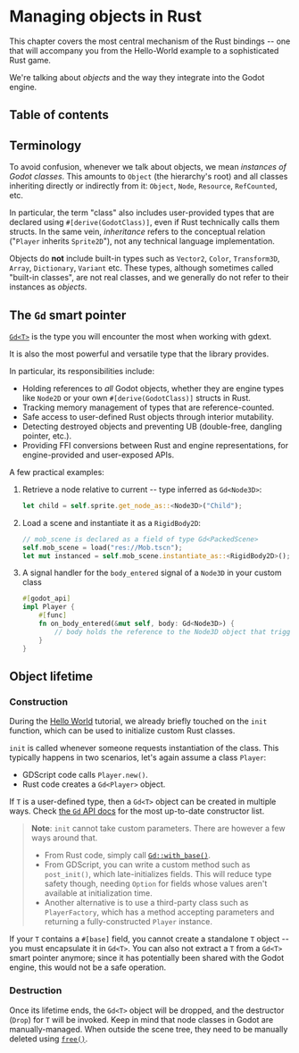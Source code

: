 # Managing objects in Rust

This chapter covers the most central mechanism of the Rust bindings -- one that will accompany you from the Hello-World
example to a sophisticated Rust game.

We're talking about _objects_ and the way they integrate into the Godot engine.


## Table of contents
<!-- toc -->



## Terminology

To avoid confusion, whenever we talk about objects, we mean _instances of Godot classes_. This amounts to `Object` (the hierarchy's root)
and all classes inheriting directly or indirectly from it: `Object`, `Node`, `Resource`, `RefCounted`, etc.

In particular, the term "class" also includes user-provided types that are declared using `#[derive(GodotClass)]`,
even if Rust technically calls them structs. In the same vein, _inheritance_ refers to the conceptual relation
("`Player` inherits `Sprite2D`"), not any technical language implementation.

Objects do **not** include built-in types such as `Vector2`, `Color`, `Transform3D`, `Array`, `Dictionary`, `Variant` etc.
These types, although sometimes called "built-in classes", are not real classes, and we generally do not refer to their instances as _objects_.


## The `Gd` smart pointer

[`Gd<T>`][gd] is the type you will encounter the most when working with gdext.

It is also the most powerful and versatile type that the library provides.

In particular, its responsibilities include:
* Holding references to _all_ Godot objects, whether they are engine types like `Node2D` or your own `#[derive(GodotClass)]` structs in Rust.
* Tracking memory management of types that are reference-counted.
* Safe access to user-defined Rust objects through interior mutability.
* Detecting destroyed objects and preventing UB (double-free, dangling pointer, etc.).
* Providing FFI conversions between Rust and engine representations, for engine-provided and user-exposed APIs.

A few practical examples:

1. Retrieve a node relative to current -- type inferred as `Gd<Node3D>`: 
    ```rust
    let child = self.sprite.get_node_as::<Node3D>("Child");
    ```
   
2. Load a scene and instantiate it as a `RigidBody2D`:
    ```rust
    // mob_scene is declared as a field of type Gd<PackedScene>
    self.mob_scene = load("res://Mob.tscn");
    let mut instanced = self.mob_scene.instantiate_as::<RigidBody2D>();
    ```

3. A signal handler for the `body_entered` signal of a `Node3D` in your custom class
    ```rust
    #[godot_api]
    impl Player {
        #[func]
        fn on_body_entered(&mut self, body: Gd<Node3D>) {
            // body holds the reference to the Node3D object that triggered the signal
        }
    }
    ```


## Object lifetime

### Construction

During the [Hello World](hello-world.md) tutorial, we already briefly touched on the `init` function, which can be used to initialize
custom Rust classes.

`init` is called whenever someone requests instantiation of the class. 
This typically happens in two scenarios, let's again assume a class `Player`:

- GDScript code calls `Player.new()`.
- Rust code creates a `Gd<Player>` object.

If `T` is a user-defined type, then a `Gd<T>` object can be created in multiple ways. Check [the `Gd` API docs][gd] for the most up-to-date
constructor list. 

> **Note**: `init` cannot take custom parameters. There are however a few ways around that.
> - From Rust code, simply call [`Gd::with_base()`][gd-with-base].
> - From GDScript, you can write a custom method such as `post_init()`, which late-initializes fields. This will reduce type safety though,
>   needing `Option` for fields whose values aren't available at initialization time.
> - Another alternative is to use a third-party class such as `PlayerFactory`, which has a method accepting parameters and returning a
>   fully-constructed `Player` instance.

    
If your `T` contains a `#[base]` field, you cannot create a standalone `T` object -- you must encapsulate it in `Gd<T>`.
You can also not extract a `T` from a `Gd<T>` smart pointer anymore; since it has potentially been shared with the Godot engine, this would
not be a safe operation.


### Destruction

Once its lifetime ends, the `Gd<T>` object will be dropped, and the destructor (`Drop`) for `T` will be invoked.
Keep in mind that node classes in Godot are manually-managed. When outside the scene tree, they need to be manually deleted
using [`free()`][gd-free].



[gd]: https://godot-rust.github.io/docs/gdext/master/godot/obj/struct.Gd.html
[gd-with-base]: https://godot-rust.github.io/docs/gdext/master/godot/obj/struct.Gd.html#method.with_base
[gd-free]: https://godot-rust.github.io/docs/gdext/master/godot/obj/struct.Gd.html#method.free
